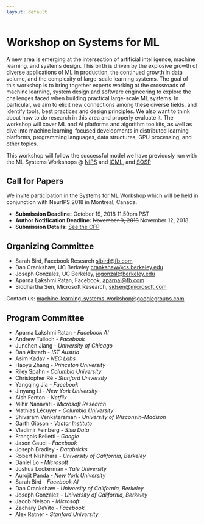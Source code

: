 ```yaml
---
layout: default
---
```


# Workshop on Systems for ML 

A new area is emerging at the intersection of artificial intelligence, machine learning, and systems design. This birth is driven by the explosive growth of diverse applications of ML in production, the continued growth in data volume, and the complexity of large-scale learning systems. The goal of this workshop is to bring together experts working at the crossroads of machine learning, system design and software engineering to explore the challenges faced when building practical large-scale ML systems. In particular, we aim to elicit new connections among these diverse fields, and identify tools, best practices and design principles. We also want to think about how to do research in this area and properly evaluate it. The workshop will cover ML and AI platforms and algorithm toolkits, as well as dive into machine learning-focused developments in distributed learning platforms, programming languages, data structures, GPU processing, and other topics.

This workshop will follow the successful model we have previously run with the ML Systems Workshops @ [NIPS](http://learningsys.org/nips17/) and [ICML](https://sites.google.com/site/mlsys2016/), and [SOSP](http://learningsys.org/sosp17/)

## Call for Papers

We invite participation in the Systems for ML Workshop which will be held in conjunction with NeurIPS 2018 in Montreal, Canada.

* **Submission Deadline:** October 19, 2018 11.59pm PST
* **Author Notification Deadline:** ~~November 9, 2018~~ November 12, 2018
* **Submission Details:** [See the CFP](/nips18/cfp.html)


## Organizing Committee
+ Sarah Bird, Facebook Research <slbird@fb.com>
+ Dan Crankshaw, UC Berkeley <crankshaw@cs.berkeley.edu>
+ Joseph Gonzalez, UC Berkeley, <jegonzal@berkeley.edu>
+ Aparna Lakshmi Ratan, Facebook, <aparnal@fb.com>
+ Siddhartha Sen, Microsoft Research, <sidsen@microsoft.com>

Contact us: <machine-learning-systems-workshop@googlegroups.com>

## Program Committee

+ Aparna Lakshmi Ratan - *Facebook AI*
+ Andrew Tulloch - *Facebook*
+ Junchen Jiang - *University of Chicago*
+ Dan Alistarh - *IST Austria*
+ Asim Kadav - *NEC Labs*
+ Haoyu Zhang - *Princeton University*
+ Riley Spahn - *Columbia University*
+ Christopher Ré - *Stanford University*
+ Yangqing Jia - *Facebook*
+ Jinyang Li - *New York University*
+ Aish Fenton - *Netflix*
+ Mihir Nanavati - *Microsoft Research*
+ Mathias Lécuyer - *Columbia University*
+ Shivaram Venkataraman - *University of Wisconsin–Madison*
+ Garth Gibson - *Vector Institute*
+ Vladimir Feinberg - *Sisu Data*
+ François Belletti - *Google*
+ Jason Gauci - *Facebook*
+ Joseph Bradley - *Databricks*
+ Robert Nishihara - *University of California, Berkeley*
+ Daniel Lo - *Microsoft*
+ Joshua Lockerman - *Yale University*
+ Aurojit Panda - *New York University*
+ Sarah Bird - *Facebook AI*
+ Dan Crankshaw - *University of California, Berkeley*
+ Joseph Gonzalez - *University of California, Berkeley*
+ Jacob Nelson - *Microsoft*
+ Zachary DeVito - *Facebook*
+ Alex Ratner - *Stanford University*
